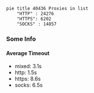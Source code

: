 
```mermaid
pie title 40436 Proxies in list
    "HTTP" : 24276
    "HTTPS": 6202
    "SOCKS" : 14857
```

### Some Info
#### Average Timeout

- mixed: 3.1s
- http: 1.5s
- https: 8.6s
- socks: 6.5s
